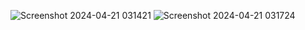 ![Screenshot 2024-04-21 031421](https://github.com/Ankitsingh0460/OCTANET_MAY/assets/101083216/6e8f489d-d834-4d02-ad32-927130046c2b)
![Screenshot 2024-04-21 031724](https://github.com/Ankitsingh0460/OCTANET_MAY/assets/101083216/e2805c4d-7282-40a2-9e9a-6fa9fccd8cc4)

